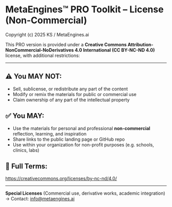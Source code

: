 # MetaEngines™ PRO Toolkit – License (Non-Commercial)

Copyright (c) 2025 KS / MetaEngines.ai

This PRO version is provided under a **Creative Commons Attribution-NonCommercial-NoDerivatives 4.0 International (CC BY-NC-ND 4.0)** license, with additional restrictions:

---

## ⚠️ You MAY NOT:
- Sell, sublicense, or redistribute any part of the content
- Modify or remix the materials for public or commercial use
- Claim ownership of any part of the intellectual property

## ✅ You MAY:
- Use the materials for personal and professional **non-commercial** reflection, learning, and inspiration
- Share links to the public landing page or GitHub repo
- Use within your organization for non-profit purposes (e.g. schools, clinics, labs)

## 📄 Full Terms:
https://creativecommons.org/licenses/by-nc-nd/4.0/

---

**Special Licenses** (Commercial use, derivative works, academic integration)  
→ Contact: [info@metaengines.ai](mailto:info@metaengines.ai)

